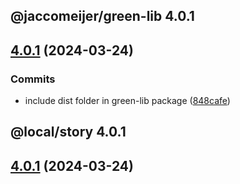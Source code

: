 ## @jaccomeijer/green-lib 4.0.1

## [4.0.1](https://github.com/jaccomeijer/green-lib/compare/4.0.0...4.0.1) (2024-03-24)


### Commits

* include dist folder in green-lib package ([848cafe](https://github.com/jaccomeijer/green-lib/commit/848cafead0f0fcff55b3baae425a6cc7c881ec50))



## @local/story 4.0.1

## [4.0.1](https://github.com/jaccomeijer/green-lib/compare/4.0.0...4.0.1) (2024-03-24)


